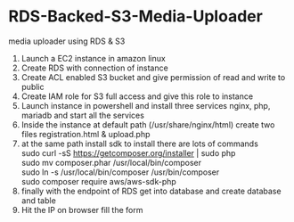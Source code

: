 # RDS-Backed-S3-Media-Uploader
media uploader using RDS &amp; S3

1.	Launch a EC2 instance in amazon linux <br> 
2.	Create RDS with connection of instance 
3.	Create ACL enabled S3 bucket and give permission of read and write to public 
4.	Create IAM role for S3 full access and give this role to instance 
5.	Launch instance in powershell and install three services nginx, php, mariadb and start all the services
6.	Inside the instance at default path (/usr/share/nginx/html) create two files registration.html & upload.php
7.	at the same path install sdk to install there are lots of commands <br>
sudo curl -sS https://getcomposer.org/installer | sudo php <br>
sudo mv composer.phar /usr/local/bin/composer <br>
sudo ln -s /usr/local/bin/composer /usr/bin/composer <br>
sudo composer require aws/aws-sdk-php <br>
8.	finally with the endpoint of RDS get into database and create database and table
9.	Hit the IP on browser fill the form

